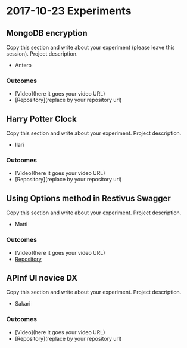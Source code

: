 # 2017-10-23 Experiments

## MongoDB encryption

Copy this section and write about your experiment (please leave this session).
Project description.

* Antero

### Outcomes

- [Video](here it goes your video URL)
- [Repository](replace by your repository url)

## Harry Potter Clock

Copy this section and write about your experiment.
Project description.

* Ilari

### Outcomes

- [Video](here it goes your video URL)
- [Repository](replace by your repository url)

## Using Options method in Restivus Swagger

Copy this section and write about your experiment.
Project description.

* Matti

### Outcomes

- [Video](here it goes your video URL)
- [Repository](https://github.com/apinf/experimentation-mondays/issues/24)

## APInf UI novice DX

Copy this section and write about your experiment.
Project description.

* Sakari

### Outcomes

- [Video](here it goes your video URL)
- [Repository](replace by your repository url)
